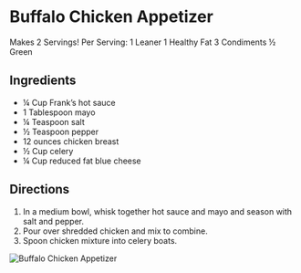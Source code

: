 # Buffalo Chicken Appetizer

Makes 2 Servings!
Per Serving:
1 Leaner
1 Healthy Fat
3 Condiments
½ Green

## Ingredients
* ¼ Cup Frank’s hot sauce
* 1 Tablespoon mayo
* ¼ Teaspoon salt
* ½ Teaspoon pepper
* 12 ounces chicken breast
* ½ Cup celery
* ¼ Cup reduced fat blue cheese

## Directions 
1. In a medium bowl, whisk together hot sauce and mayo and season with salt and pepper. 
2. Pour over shredded chicken and mix to combine.
3. Spoon chicken mixture into celery boats.

![Buffalo Chicken Appetizer](./Buffalo%20Chicken%20Appetizer.png)

